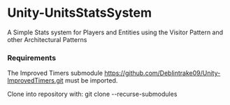 # Unity-UnitsStatsSystem
A Simple Stats system for Players and Entities using the Visitor Pattern and other Architectural Patterns


### Requirements
The Improved Timers submodule https://github.com/Deblintrake09/Unity-ImprovedTimers.git must be imported.

Clone into repository with: git clone --recurse-submodules <main-repository-URL>

